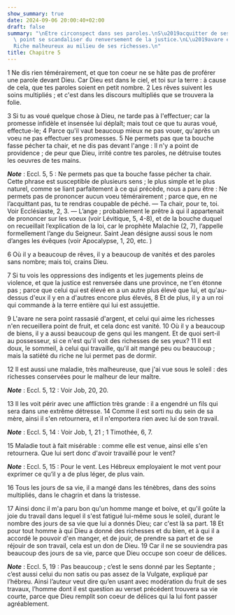 ```yaml
---
show_summary: true
date: 2024-09-06 20:00:40+02:00
draft: false
summary: "\nEtre circonspect dans ses paroles.\nS\u2019acquitter de ses voeux.\nNe\
  \ point se scandaliser du renversement de la justice.\nL\u2019avare est insatiable.\n\
  Riche malheureux au milieu de ses richesses.\n"
title: Chapitre 5
---
```





1 Ne dis rien témérairement, et que ton coeur ne se hâte pas de proférer une parole devant Dieu. Car Dieu est dans le ciel, et toi sur la terre : à cause de cela, que tes paroles soient en petit nombre. 2 Les rêves suivent les soins multipliés ; et c'est dans les discours multipliés que se trouvera la folie.


3 Si tu as voué quelque chose à Dieu, ne tarde pas à l'effectuer; car la promesse infidèle et insensée lui déplaît; mais tout ce que tu auras voué, effectue-le; 4 Parce qu'il vaut beaucoup mieux ne pas vouer, qu'après un voeu ne pas effectuer ses promesses. 5 Ne permets pas que ta bouche fasse pécher ta chair, et ne dis pas devant l'ange : Il n'y a point de providence ; de peur que Dieu, irrité contre tes paroles, ne détruise toutes les oeuvres de tes mains.

***Note*** :  Eccl. 5, 5 : Ne permets pas que ta bouche fasse pécher ta chair. Cette phrase est susceptible de plusieurs sens ; le plus simple et le plus naturel, comme se liant parfaitement à ce qui précède, nous a paru être : Ne permets pas de prononcer aucun voeu témérairement ; parce que, en ne l’acquittant pas, tu te rendras coupable de péché. ― Ta chair, pour te, toi. Voir Ecclésiaste, 2, 3. ― L’ange ; probablement le prêtre à qui il appartenait de prononcer sur les voeux (voir Lévitique, 5, 4-8), et de la bouche duquel on recueillait l’explication de la loi, car le prophète Malachie (2, 7), l’appelle formellement l’ange du Seigneur. Saint Jean désigne aussi sous le nom d’anges les évêques (voir Apocalypse, 1, 20, etc. )

6 Où il y a beaucoup de rêves, il y a beaucoup de vanités et des paroles sans nombre; mais toi, crains Dieu.


7 Si tu vois les oppressions des indigents et les jugements pleins de violence, et que la justice est renversée dans une province, ne t'en étonne pas ; parce que celui qui est élevé en a un autre plus élevé que lui, et qu'au-dessus d'eux il y en a d'autres encore plus élevés, 8 Et de plus, il y a un roi qui commande à la terre entière qui lui est assujettie.


9 L'avare ne sera point rassasié d'argent, et celui qui aime les richesses n'en recueillera point de fruit, et cela donc est vanité. 10 Où il y a beaucoup de biens, il y a aussi beaucoup de gens qui les mangent. Et de quoi sert-il au possesseur, si ce n'est qu'il voit des richesses de ses yeux? 11 Il est doux, le sommeil, à celui qui travaille, qu'il ait mangé peu ou beaucoup ; mais la satiété du riche ne lui permet pas de dormir.


12 Il est aussi une maladie, très malheureuse, que j'ai vue sous le soleil : des richesses conservées pour le malheur de leur maître.

***Note*** :  Eccl. 5, 12 : Voir Job, 20, 20.

13 Il les voit périr avec une affliction très grande : il a engendré un fils qui sera dans une extrême détresse. 14 Comme il est sorti nu du sein de sa mère, ainsi il s'en retournera, et il n'emportera rien avec lui de son travail.

***Note*** :  Eccl. 5, 14 : Voir Job, 1, 21 ; 1 Timothée, 6, 7.

15 Maladie tout à fait misérable : comme elle est venue, ainsi elle s'en retournera. Que lui sert donc d'avoir travaillé pour le vent?

***Note*** :  Eccl. 5, 15 : Pour le vent. Les Hébreux employaient le mot vent pour exprimer ce qu’il y a de plus léger, de plus vain.

16 Tous les jours de sa vie, il a mangé dans les ténèbres, dans des soins multipliés, dans le chagrin et dans la tristesse.


17 Ainsi donc il m'a paru bon qu'un homme mange et boive, et qu'il goûte la joie du travail dans lequel il s'est fatigué lui-même sous le soleil, durant le nombre des jours de sa vie que lui a donnés Dieu; car c'est là sa part. 18 Et pour tout homme à qui Dieu a donné des richesses et du bien, et à qui il a accordé le pouvoir d'en manger, et de jouir, de prendre sa part et de se réjouir de son travail, cela est un don de Dieu. 19 Car il ne se souviendra pas beaucoup des jours de sa vie, parce que Dieu occupe son coeur de délices.

***Note*** :  Eccl. 5, 19 : Pas beaucoup ; c’est le sens donné par les Septante ; c’est aussi celui du non satis ou pas assez de la Vulgate, expliqué par l’hébreu. Ainsi l’auteur veut dire qu’en usant avec modération du fruit de ses travaux, l’homme dont il est question au verset précédent trouvera sa vie courte, parce que Dieu remplit son coeur de délices qui la lui font passer agréablement.

